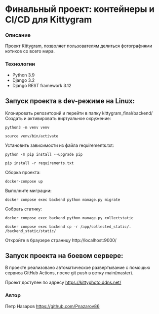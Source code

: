 # Финальный проект: контейнеры и CI/CD для Kittygram

### Описание
Проект Kittygram, позволяет пользователям делиться фотографиями котиков со всего мира.

### Технологии
 - Python 3.9
 - Django 3.2
 - Django REST framework 3.12

## Запуск проекта в dev-режиме на Linux:
Клонировать репозиторий и перейти в папку kittygram_final/backend/
Создать и активировать виртуальное окружение:
```
python3 -m venv venv
```
```
source venv/bin/activate
```
Установить зависимости из файла requirements.txt:

```
python -m pip install --upgrade pip
```

```
pip install -r requirements.txt
```
Сборка проекта:
```
docker-compose up
```
Выполните миграции:
```
docker compose exec backend python manage.py migrate
```
Собрать статику:
```
docker compose exec backend python manage.py collectstatic
```
```
docker compose exec backend cp -r /app/collected_static/. /backend_static/static/
```

Откройте в браузере страницу http://localhost:9000/


## Запуск проекта на боевом сервере:
В проекте реализовано автоматическое развертывание с помощью сервиса GitHub Actions, после git push в ветку main(master).

Проект доступен по адресу https://kittyphoto.ddns.net/

### Автор 
Петр Назаров
https://github.com/Pnazarov86





